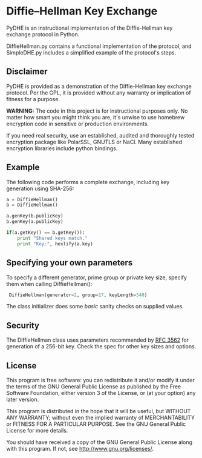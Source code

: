 # Diffie–Hellman Key Exchange
PyDHE is an instructional implementation of the Diffie-Hellman key exchange protocol in Python.

DiffieHellman.py contains a functional implementation of the protocol, and SimpleDHE.py includes a simplified example of the protocol's steps.

## Disclaimer
PyDHE is provided as a demonstration of the Diffie-Hellman key exchange protocol. Per the GPL, it is provided without any warranty or implication of fitness for a purpose.

**WARNING:** The code in this project is for instructional purposes only. No matter how smart you might think you are, it's unwise to use homebrew encryption code in sensitive or production environments.

If you need real security, use an established, audited and thoroughly tested encryption package like PolarSSL, GNUTLS or NaCl. Many established encryption libraries include python bindings.

## Example
The following code performs a complete exchange, including key generation using SHA-256:

```python
a = DiffieHellman()
b = DiffieHellman()

a.genKey(b.publicKey)
b.genKey(a.publicKey)

if(a.getKey() == b.getKey()):
	print "Shared keys match."
	print "Key:", hexlify(a.key)

```

## Specifying your own parameters
To specify a different generator, prime group or private key size, specify them when calling DiffieHellman():

```python
 DiffieHellman(generator=2, group=17, keyLength=540)

```
The class initializer does some *basic* sanity checks on supplied values.

## Security
The DiffieHellman class uses parameters recommended by [RFC 3562](http://www.rfc-editor.org/rfc/rfc3526.txt) for generation of a 256-bit key. Check the spec for other key sizes and options.

## License
This program is free software: you can redistribute it and/or modify
it under the terms of the GNU General Public License as published by
the Free Software Foundation, either version 3 of the License, or
(at your option) any later version.

This program is distributed in the hope that it will be useful,
but WITHOUT ANY WARRANTY; without even the implied warranty of
MERCHANTABILITY or FITNESS FOR A PARTICULAR PURPOSE.  See the
GNU General Public License for more details.

You should have received a copy of the GNU General Public License
along with this program.  If not, see <http://www.gnu.org/licenses/>.
